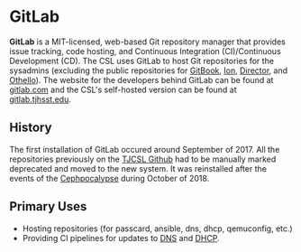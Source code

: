 # GitLab

**GitLab** is a MIT-licensed, web-based Git repository manager that provides issue tracking, code hosting, and Continuous Integration \(CI\)/Continuous Development \(CD\).  The CSL uses GitLab to host Git repositories for the sysadmins (excluding the public repositories for [GitBook](../gitbook.md), [Ion](../../../services/ion/README.md), [Director](../../../services/director/README.md), and [Othello](../../../services/othello/README.md)).  The website for the developers behind GitLab can be found at [gitlab.com](https://gitlab.com) and the CSL's self-hosted version can be found at [gitlab.tjhsst.edu](https://gitlab.tjhsst.edu).

## History

The first installation of GitLab occured around September of 2017. All the repositories previously on the [TJCSL Github](https://github.com/tjcsl) had to be manually marked deprecated and moved to the new system. It was reinstalled after the events of the [Cephpocalypse](../../../machines/history/2018-cephpocalypse.md) during October of 2018.

## Primary Uses

* Hosting repositories \(for passcard, ansible, dns, dhcp, qemuconfig, etc.\)
* Providing CI pipelines for updates to [DNS](../../networking/dns/) and [DHCP](../../networking/dhcp.md).
